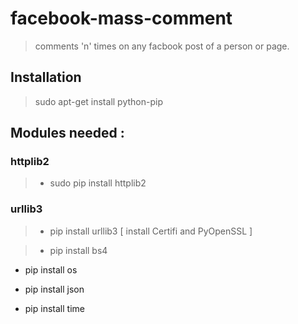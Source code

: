 # facebook-mass-comment

> comments 'n' times on any facbook post of a person or page.

## Installation

> sudo apt-get install python-pip

## Modules needed :

### httplib2
> - sudo pip install httplib2

### urllib3
>- pip install urllib3 [ install Certifi and PyOpenSSL ]

>- pip install bs4

- pip install os

- pip install json

- pip install time


